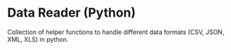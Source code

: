 # Data Reader (Python)
Collection of helper functions to handle different data formats (CSV, JSON, XML, XLS) in python.
